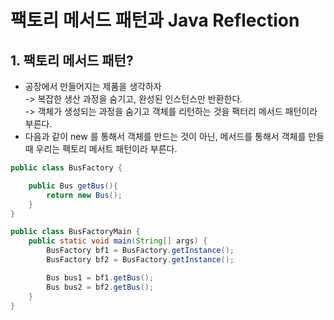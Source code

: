 # 팩토리 메서드 패턴과 Java Reflection

## 1. 팩토리 메서드 패턴?

* 공장에서 만들어지는 제품을 생각하자\
  \-> 복잡한 생산 과정을 숨기고, 완성된 인스턴스만 반환한다. \
  \-> 객체가 생성되는 과정을 숨기고 객체를 리턴하는 것을 팩터리 메서드 패턴이라 부른다.&#x20;
* 다음과 같이 new 를 통해서 객체를 만드는 것이 아닌, 메서드를 통해서 객체를 만들 때 우리는 펙토리 메서트 패턴이라 부른다.&#x20;

```java
public class BusFactory {

    public Bus getBus(){
        return new Bus();
    }
}
```

```java
public class BusFactoryMain {
    public static void main(String[] args) {
        BusFactory bf1 = BusFactory.getInstance();
        BusFactory bf2 = BusFactory.getInstance();

        Bus bus1 = bf1.getBus();
        Bus bus2 = bf2.getBus();
    }
}
```

